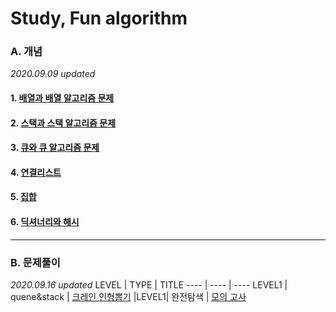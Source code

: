 # Study, Fun algorithm

### A. 개념
*2020.09.09 updated*

#### 1. <a href="https://github.com/KumJungMin/javascript_study_algorithm/blob/master/first_array_javascript.md"> 배열과 배열 알고리즘 문제 </a>

#### 2. <a href="https://github.com/KumJungMin/javascript_study_algorithm/blob/master/stack.md"> 스택과 스택 알고리즘 문제 </a>

#### 3. <a href="https://github.com/KumJungMin/javascript_study_algorithm/blob/master/quene.md"> 큐와 큐 알고리즘 문제 </a>

#### 4. <a href="https://github.com/KumJungMin/javascript_study_algorithm/blob/master/Linked_list.md"> 연결리스트 </a>

#### 5. <a href="https://github.com/KumJungMin/javascript_study_algorithm/blob/master/set.md"> 집합 </a>

#### 6. <a href="https://github.com/KumJungMin/javascript_study_algorithm/blob/master/hash.md"> 딕셔너리와 해시 </a>



<hr/>

### B. 문제풀이
*2020.09.16 updated*
LEVEL | TYPE | TITLE 
---- | ---- | ----
LEVEL1 | quene&stack | <a href="https://github.com/KumJungMin/algorithm_study/blob/master/programers/crain_solution.md">크레인 인형뽑기</a>
|LEVEL1| 완전탐색 | <a href="https://github.com/KumJungMin/algorithm_study/blob/master/programers/42840.md">모의 고사</a>
